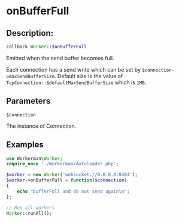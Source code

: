 # onBufferFull
## Description:
```php
callback Worker::$onBufferFull
```

Emitted when the send buffer becomes full.

Each connection has a send write which can be set by ```$connection->maxSendBufferSize```. Default size is the value of ```TcpConnection::$defaultMaxSendBufferSize``` which is ```1MB```.


## Parameters

``` $connection ```

The instance of Connection.


## Examples

```php
use Workerman\Worker;
require_once './Workerman/Autoloader.php';

$worker = new Worker('websocket://0.0.0.0:8484');
$worker->onBufferFull = function($connection)
{
    echo "bufferFull and do not send again\n";
};

// Run all workers
Worker::runAll();
```

